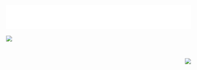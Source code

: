 <h1 align="left">
  <img src="https://raw.githubusercontent.com/kvyuaiss/kvyuaiss/main/header.svg" alt="hi" />
 <img src="https://skillicons.dev/icons?i=js,gcp,angular,ts,nextjs,nodejs,react,firebase,discord,cloudflare,bots,express,html,css,materialui,nginx,tailwind" />
</h1>
<h1 align="right">
 <img align="right" src="https://api.lanyard.rest/v1/users/840040157851025440"></img>
</h1>

